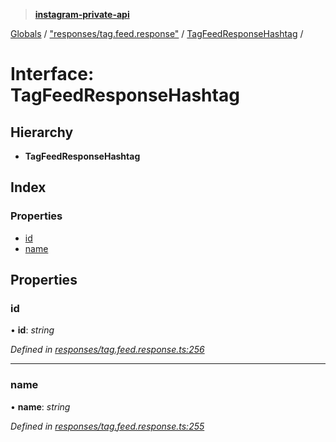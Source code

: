 > **[instagram-private-api](../README.md)**

[Globals](../README.md) / ["responses/tag.feed.response"](../modules/_responses_tag_feed_response_.md) / [TagFeedResponseHashtag](_responses_tag_feed_response_.tagfeedresponsehashtag.md) /

# Interface: TagFeedResponseHashtag

## Hierarchy

- **TagFeedResponseHashtag**

## Index

### Properties

- [id](_responses_tag_feed_response_.tagfeedresponsehashtag.md#id)
- [name](_responses_tag_feed_response_.tagfeedresponsehashtag.md#name)

## Properties

### id

• **id**: _string_

_Defined in [responses/tag.feed.response.ts:256](https://github.com/realinstadude/instagram-private-api/blob/4ae8fec/src/responses/tag.feed.response.ts#L256)_

---

### name

• **name**: _string_

_Defined in [responses/tag.feed.response.ts:255](https://github.com/realinstadude/instagram-private-api/blob/4ae8fec/src/responses/tag.feed.response.ts#L255)_
